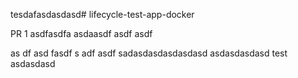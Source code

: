 tesdafasdasdasd# lifecycle-test-app-docker

PR 1
asdfasdfa
asdaasdf asdf asdf

as
df asd fasdf
s
adf asdf
sadasdasdasdasdasd
asdasdasdasd
test
asdasdasd
